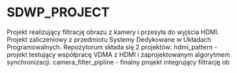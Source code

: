 # SDWP_PROJECT
Projekt realizujący filtrację obrazu z kamery i przesyła do wyjścia HDMI. Projekt zaliczeniowy z przedmiotu Systemy Dedykowane w Układach Programowalnych. Repozytorum składa się 2 projektów: hdmi_pattern - projekt testujący współpracę VDMA z HDMI i zaprojektowanym algorytmem synchronizacji. camera_filter_pipline - finalny projekt integrujący filtrację ob
